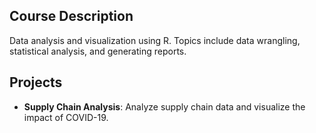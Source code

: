 ## Course Description
Data analysis and visualization using R. Topics include data wrangling, statistical analysis, and generating reports.

## Projects
- **Supply Chain Analysis**: Analyze supply chain data and visualize the impact of COVID-19.
